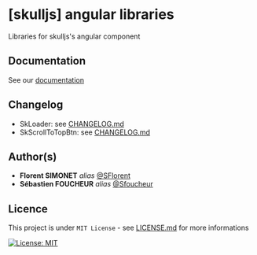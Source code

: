 # [skulljs] angular libraries

Libraries for skulljs's angular component

## Documentation

See our [documentation](https://skulljs.github.io)

## Changelog

- SkLoader: see [CHANGELOG.md](projects/sk-loader/CHANGELOG.md)
- SkScrollToTopBtn: see [CHANGELOG.md](projects/sk-scroll-to-top-btn/CHANGELOG.md)

## Author(s)

- **Florent SIMONET** _alias_ [@SFlorent](https://github.com/SFlorent)
- **Sébastien FOUCHEUR** _alias_ [@Sfoucheur](https://github.com/Sfoucheur)

## Licence

This project is under `MIT License` - see [LICENSE.md](LICENSE.md) for more informations

[![License: MIT](https://img.shields.io/badge/License-MIT-yellow.svg)](https://opensource.org/licenses/MIT)
